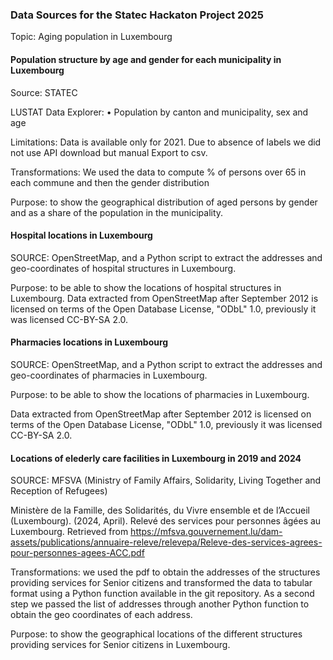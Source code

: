 ### Data Sources for the Statec Hackaton Project 2025  

Topic: Aging population in Luxembourg

#### Population structure by age and gender for each municipality in Luxembourg

Source: STATEC 

LUSTAT Data Explorer: • Population by canton and municipality, sex and age 

Limitations: Data is available only for 2021. Due to absence of labels we did not use API download but manual Export to csv.  

Transformations: We used the data to compute % of persons over 65 in each commune and then the gender distribution  

Purpose: to show the geographical distribution of aged persons by gender and as a share of the population in the municipality. 


#### Hospital locations in Luxembourg  

SOURCE: OpenStreetMap, and a Python script to extract the addresses and geo-coordinates of hospital structures in Luxembourg.  

Purpose: to be able to show the locations of hospital structures in Luxembourg. Data extracted from OpenStreetMap after September 2012 is licensed on terms of the Open Database License, "ODbL" 1.0, previously it was licensed CC-BY-SA 2.0. 


#### Pharmacies locations in Luxembourg  

SOURCE: OpenStreetMap, and a Python script to extract the addresses and geo-coordinates of pharmacies in Luxembourg.  

Purpose: to be able to show the locations of pharmacies in Luxembourg.  

Data extracted from OpenStreetMap after September 2012 is licensed on terms of the Open Database License, "ODbL" 1.0, previously it was licensed CC-BY-SA 2.0. 


#### Locations of elederly care facilities in Luxembourg in 2019 and 2024  

SOURCE: MFSVA (Ministry of Family Affairs, Solidarity, Living Together and Reception of Refugees) 

Ministère de la Famille, des Solidarités, du Vivre ensemble et de l’Accueil (Luxembourg). (2024, April). Relevé des services pour personnes âgées au Luxembourg. Retrieved from https://mfsva.gouvernement.lu/dam-assets/publications/annuaire-releve/relevepa/Releve-des-services-agrees-pour-personnes-agees-ACC.pdf 

Transformations: we used the pdf to obtain the addresses of the structures providing services for Senior citizens and transformed the data to tabular format using a Python function available in the git repository. As a second step we passed the list of addresses through another Python function to obtain the geo coordinates of each address.  

Purpose: to show the geographical locations of the different structures providing services for Senior citizens in Luxembourg.  
